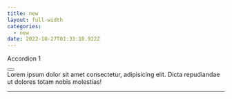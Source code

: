 ```yaml
---
title: new
layout: full-width
categories:
  - new
date: 2022-10-27T01:33:18.922Z
---
```

<div class="w-[60vw] mx-auto bg-red-50 mt-16">
        <div class="flex justify-between items-center bg-red-200">
            <p class="px-4">Accordion 1</p>
            <button class="px-2 text-black hover:text-gray-500 font-bold text-3xl"></button>
        </div>
        <div class="mx-4 py-4">Lorem ipsum dolor sit amet consectetur, adipisicing elit. Dicta repudiandae ut dolores totam nobis molestias!</div>
        <hr class="h-[0.1rem] bg-slate-500">
    </div>